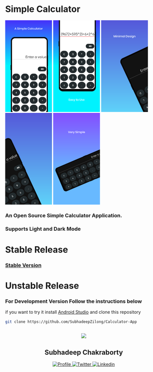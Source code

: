 # Simple Calculator
 
 <p float="left">
  <img src="/pics/tia4377079024440446316.png" width="150" />
  <img src="/pics/tia229607692772138740.png" width="150" /> 
  <img src="/pics/tia731838665414005833.png" width="150" />
  <img src="/pics/tia6033623814991627674.png" width="150" />
  <img src="/pics/tia6858211480890901094.png" width="150" />

</p>


### An Open Source Simple Calculator Application.

### Supports Light and Dark Mode

# Stable Release

### [Stable Version](https://github.com/SubhadeepZilong/Calculator-App/releases/)



# Unstable Release

### For Development Version Follow the instructions below

if you want to try it install [Android Studio](https://developer.android.com/studio) and clone this repository

```bash
git clone https://github.com/SubhadeepZilong/Calculator-App
```









##

<p align="center">
  <img src="https://avatars.githubusercontent.com/u/63146468?s=400&u=da361f278311415252978ee270b1d14e3e508c79&v=4" height="128">
  <h2 align="center">Subhadeep Chakraborty</h2>
  <p align="center">
    <a href="https://github.com/SubhadeepZilong">
    	<img src="https://github.com/SubhadeepZilong/Small-Projects/blob/main/Assets/Github_icon.png" alt="Profile" width="40" height="40"/>
    </a>
    <a href="https://twitter.com/subhadeepzilong">
    	<img src="https://github.com/SubhadeepZilong/Small-Projects/blob/main/Assets/twitter_icon.png" alt="Twitter" width="40" height="40"/>
    </a>
    <a href="https://www.linkedin.com/in/subhadeep-chakraborty-b341a8191/">
    	<img src="https://github.com/SubhadeepZilong/Small-Projects/blob/main/Assets/Linkedin_icon.png" alt="Linkedin" width="40" height="40"/>
    </a>
  </p>
</p>

##
